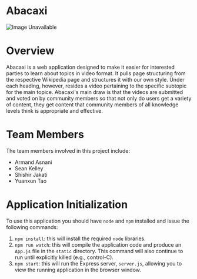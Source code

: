 # Abacaxi

![Image Unavailable](https://juststickers.in/wp-content/uploads/2018/08/cool-pineapple.png)

# Overview

Abacaxi is a web application designed to make it easier for interested parties to learn about topics in video format. It pulls page structuring from the respective Wikipedia page and structures it with our own style. Under each heading, however, resides a video pertaining to the specific subtopic for the main topice. Abacaxi's main draw is that the videos are submitted and voted on by community members so that not only do users get a variety of content, they get content that community members of all knowledge levels think is appropriate and effective.

# Team Members

The team members involved in this project include:
* Armand Asnani
* Sean Kelley
* Shishir Jakati
* Yuanxun Tao

# Application Initialization

To use this application you should have `node` and `npm` installed and issue the following commands:

1. `npm install`: this will install the required `node` libraries.
2. `npm run watch`: this will compile the application code and produce an `App.js` file in the `static` directory. This command will also continue to run until explicitly killed (e.g., control-C).
3. `npm start`: this will run the Express server, `server.js`, allowing you to view the running application in the browser window.

